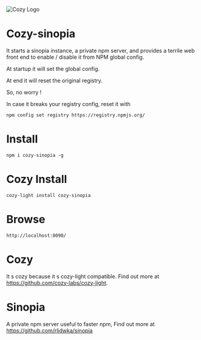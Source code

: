 
![Cozy Logo](https://raw.github.com/cozy/cozy-setup/gh-pages/assets/images/happycloud.png)

# Cozy-sinopia

It starts a sinopia instance, a private npm server, 
and provides a terrile web front end to enable / disable it from NPM global config.

At startup it will set the global config.

At end it will reset the original registry.

So, no worry !

In case it breaks your registry config, reset it with

```
npm config set registry https://registry.npmjs.org/
```

# Install

```npm i cozy-sinopia -g```

# Cozy Install

```cozy-light install cozy-sinopia```

# Browse

```http://localhost:8090/```

# Cozy

It s cozy because it s cozy-light compatible. Find out more at https://github.com/cozy-labs/cozy-light.

# Sinopia

A private npm server useful to faster npm, Find out more at https://github.com/rlidwka/sinopia